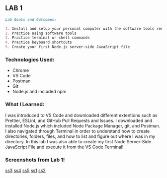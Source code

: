 ## LAB 1

```markdown
Lab Goals and Outcomes:

1. Install and setup your personal computer with the software tools required for this course
2. Practice using software tools
3. Practice terminal or shell commands
4. Practice keyboard shortcuts
5. Create your first Node.js server-side JavaScript file

```

### Technologies Used:
- Chrome
- VS Code
- Postman
- Git
- Node.js and included npm

### What I Learned:
I was introduced to VS Code and downloaded different extentions such as Prettier, ESLint, and GitHub Pull Requests and Issues. I downloaded and installed Node.js which included Node Package Manager, git, and Postman. I also navigated through Terminal in order to understand how to create directories, folders, files, and how to list and figure out where I was in my directory. In this lab I was also able to create my first Node Server-Side JavaScript File and execute it from the VS Code Terminal!

### Screenshots from Lab 1!

[ss3](lab-01-node.js)
[ss4](lab-01-node.png)
[ss5](lab-01-shortcuts.txt)
[ss1](lab-01-folders.png)
[ss2](lab-01-folder.txt)

